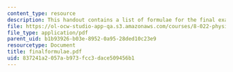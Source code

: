 ```yaml
---
content_type: resource
description: This handout contains a list of formulae for the final examination.
file: https://ol-ocw-studio-app-qa.s3.amazonaws.com/courses/8-022-physics-ii-electricity-and-magnetism-fall-2004/837241a2057ab973fcc3dace509456b1_finalformulae.pdf
file_type: application/pdf
parent_uid: b1b93926-b03e-8952-0a95-28ded10c23e9
resourcetype: Document
title: finalformulae.pdf
uid: 837241a2-057a-b973-fcc3-dace509456b1
---
```

